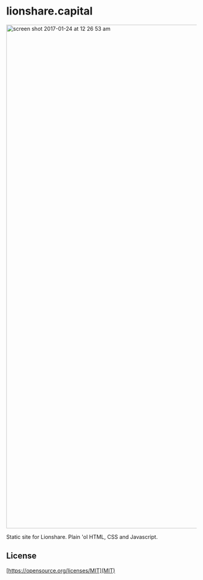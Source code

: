 # lionshare.capital

<img width="1331" alt="screen shot 2017-01-24 at 12 26 53 am" src="https://cloud.githubusercontent.com/assets/31465/22239540/dced479e-e1cb-11e6-8859-c4e95e777f7b.png">

Static site for Lionshare. Plain 'ol HTML, CSS and Javascript.

## License

[https://opensource.org/licenses/MIT](MIT)
